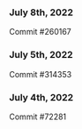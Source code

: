 ### July 8th, 2022

Commit #260167

### July 5th, 2022

Commit #314353


### July 4th, 2022

Commit #72281
